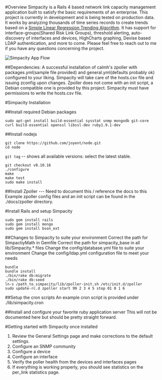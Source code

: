 #Overview
Simpacity is a Rails 4 based network link capacity management application built to satisfy the basic requirements of an enterprise.  This project is currently in development and is being tested on production data.  It works by analyzing thousands of time series records to create trends based on a [Simple Linear Regression Trending Algorithm](http://en.wikipedia.org/wiki/Simple_linear_regression).  It has support for interface-groups(Shared Risk Link Groups), threshold alerting, auto-discovery of interfaces and devices, HighCharts graphing, Devise based LDAP authentication, and more to come.  Please feel free to reach out to me if you have any questions concerning the project.

![Simpacity App Flow](http://imgur.com/hwWRITO "Application Flow")


##Dependencies:
A successful installation of calmh's zpoller with packages.yml(sample file provided) and general.yml(defaults probably ok) configured to your liking.  Simpacity will take care of the hosts.csv file and issuing zconfig upon changes.  Zpoller does not come with an init script, a Debian compatible one is provided by this project. Simpacity must have permissions to write the hosts.csv file.


#Simpacity Installation

##Install required Debian packages
```
sudo apt-get install build-essential sysstat snmp mongodb git-core curl build-essential openssl libssl-dev ruby1.9.1-dev
```

##Install nodejs
```
git clone https://github.com/joyent/node.git  
cd node  
```
`git tag` -- shows all available versions: select the latest stable.  
```
git checkout v0.10.16  
./configure  
make  
make test  
sudo make install
```

##Install Zpoller   ---  Need to document this / reference the docs to this
Example zpoller config files and an init script can be found in the ./docs/zpoller directory.

#Install Rails and setup Simpacity
```
sudo gem install rails  
sudo gem install mongo  
sudo gem install bson_ext
```

##Changes to Simpacity to suite your environment
Correct the path for SimpactiyMath in Gemfile
Correct the path for simpacity_base in all lib/Simpacity.* files
Change the config/database.yml file to suite your environment
Change the config/ldap.yml configuration file to meet your needs
```
bundle  
bundle install  
./bin/rake db:migrate  
./bin/rake db:seed  
ln-s /path_to_simpacity/lib/zpoller-init.sh /etc/init.d/zpoller  
sudo update-rc.d zpoller start 99 2 3 4 5 stop 01 0 1 6
```

##Setup the cron scripts
An example cron script is provided under ./lib/simpacity.cron 

##Install and configure your favorite ruby application server
This will not be documented here but should be pretty straight forward.
 
#Getting started with Simpacity once installed
1. Review the General Settings page and make corrections to the default settings.
2. Configure an SNMP community
3. Configure a device
4. Configure an interface
5. Verify the poller health from the devices and interfaces pages
6. If everything is working properly, you should see statistics on the per_link statistics page.
